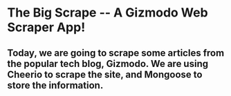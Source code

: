 # The Big Scrape -- A Gizmodo Web Scraper App!


## Today, we are going to scrape some articles from the popular tech blog, Gizmodo. We are using Cheerio to scrape the site, and Mongoose to store the information.  

